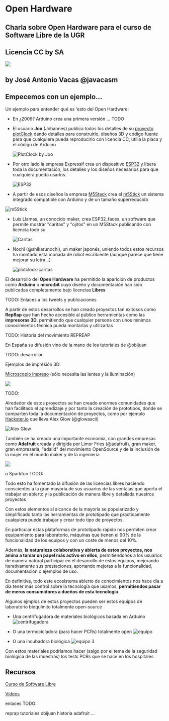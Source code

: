 # Open Hardware

## Charla sobre Open Hardware para el curso de Software Libre de la UGR

## Licencia CC by SA 

![](./images/Licencia_CC_peque.png)

## by José Antonio Vacas @javacasm

## Empecemos con un ejemplo...

Un ejemplo para entender qué es 'esto del Open Hardware:

* En ¿2009? Arduino crea una primera versión ... TODO

* El usuario **Joo** (Johannes) publica todos los detalles de su [proyecto plotClock](http://wiki.fablab-nuernberg.de/w/Ding:Plotclock) dando detalles para construirlo, diseños 3D y código fuente para que cualquiera pueda reproducirlo con licencia CC, utilia la placa y el código de Arduino

    ![PlotClock by Joo](./images/plotclock_preview_featured.jpg)


* Por otro lado la empresa Expressif crea un dispositivo [ESP32](https://www.espressif.com/en/products/modules/esp32) y libera toda la documentación, los detalles y los diseños necesarios para que cualquiera pueda usarlos.

    ![ESP32](./images/ESP32.jpg)

* A partir de esos diseños la empresa [M5Stack]() crea el [m5Stick](https://m5stack.com/collections/m5-core/products/m5stickc-plus-esp32-pico-mini-iot-development-kit?variant=35275856609444) un sistema integrado compatible con Arduino y de un tamaño superreducido

![m5Stick](./images/m5stick.jpg)

* Luis Llamas, un conocido maker,  crea ESP32_faces, un software que permite mostrar "caritas" y "ojitos" en un M5Stack publicando con licencia  todo su 

    ![Caritas](./images/caritas.gif)

* Nochi (@shikarunochi), un maker japonés, uniendo todos estos recursos ha montado esta monada de robot escribiente (aunque parece que tiene mejorar su letra...)

    ![plotclock-caritas](./images/PlotClock-caritas.gif)


El desarrollo del **Open Hardware** ha permitido la aparición de productos como **Arduino** o **micro:bit**  cuyo diseño y  documentación han sido publicadas completamente bajo licencias **Libres**

TODO: Enlaces a los tweets y publicaciones

A partir de estos desarrollos se han creado proyectos tan exitosos como **RepRap** que han hecho accesible al público herramientas como las **impresoras 3D**, permitiendo que cualquier persona con unos mínimos conocimientos técnica pueda montarlas y utilizarlas

TODO: Historia del movimiento REPREAP

En España su difusión vino de la mano de los tutoriales de @obijuan 

TODO: desarrollar


Ejemplos de impresión 3D:

[Microscopio impreso](https://www.thingiverse.com/thing:77450) (sólo necesita las lentes y la iluminación)

![](./images/microscope_preview_featured.jpg)


TODO:

Alrededor de estos proyectos se han creado enormes comunidades que han facilitado el aprendizaje y por tanto la creación de prototipos, donde se comparten toda la documentación de proyectos, como por ejemplo [Hackster.io](https://Hackster.io) que lleva Alex Glow (@glowascii)  

![Alex Glow](https://kk.org/cooltools/files/2018/07/Alex-Glow.jpg)

También se ha creado una importante economía, con grandes empresas como **Adafruit** creada y dirigida por Limor Fries (@adafruit), gran maker, gran empresaria, "adalid" del movimiento OpenSource y de la inclusión de la mujer en el mundo maker y de la ingeniería

![](https://yydxg3i41b1482qi9hidybgs-wpengine.netdna-ssl.com/wp-content/uploads/gravity_forms/251-bd9fa9da008dddf723c2ed7fb739c497/2020/09/Limor.png)

o Sparkfun TODO:


Todo esto ha fomentado la difusión de las licencias libres haciendo conscientes a la gran mayoría de sus usuarios de las ventajas que aporta el trabajar en abierto y la publicación de manera libre y detallada nuestros proyectos

Con estos elementos al alcance de la mayoría se popularizado y simplificado tanto las herramientas de prototipado que practicamente cualquiera puede trabajar y crear todo tipo de proyectos.

En particular estas plataformas de prototipado rápido nos permiten crear equipamiento para laboratorio, máquinas que tienen el 90% de la funcionalidad de los equipos y con un coste de menos del 10%.

Además, **la naturaleza colaborativa y abierta de estos proyectos, nos amina a tomar un papel más activo en ellos**, permitiendonos a los usuarios de manera natural  participar en el desarrollo de estos equipos, mejorando iterativamente sus prestaciones, aportando mejoras a la funcionalidad, documentación o ejemplos de uso.

En definitiva, todo este ecosistema abierto de conocimientos nos hace día a día tener más control sobre la tecnología que usamos, **permitiendos pasar de meros consumidores a dueños de esta tecnología**

Algunos ejmplos de estos proyectos pueden ser estos equipos de laboratorio bioquímito totalmente open-source 

* Una centrifugadora de materiales biológicos basada en Arduino
    ![centrifugadora](./images/centrifugadoraOS.jpg)


* O una termocicladora (para hacer PCRs) totalmente open 
    ![equipo](./images/miniPCR.jpg)

* O una incubadora biológica
![equipo 3](./images/incubadora.jpg)

Con estos materiales podríamos hacer (salgo por el tema de la seguridad biológica de las muestras) los tests PCRs que se hace en los hospitales

## Recursos

[Curso de Software Libre](https://abierta.ugr.es/software_libre/)

[Vídeos](https://osl.ugr.es/videos/)

enlaces TODO: 

reprap
tutoriales obijuan
historia adafruit
...